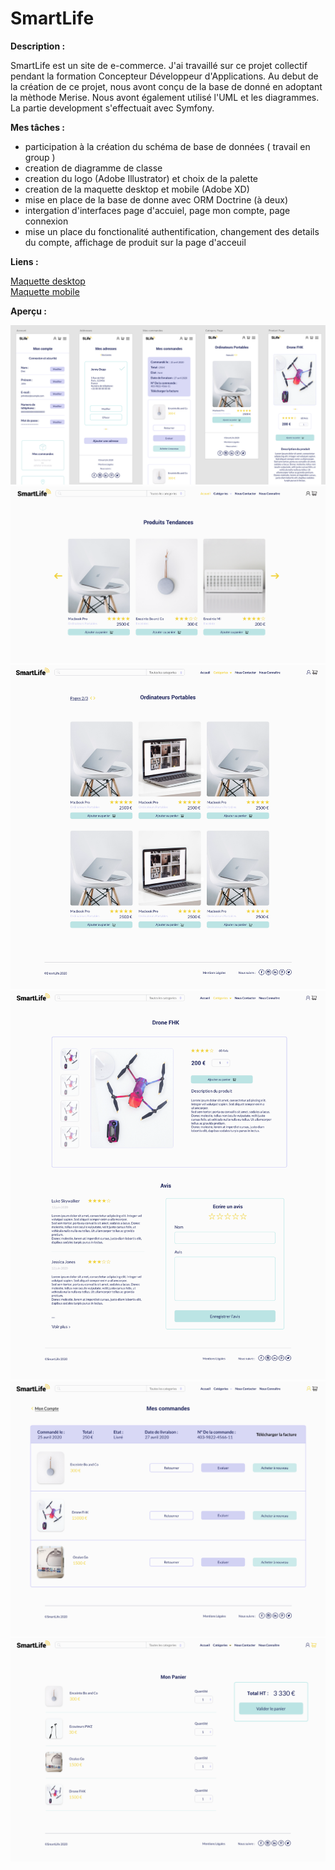 # SmartLife  
**Description :**  
  
SmartLife est un site de e-commerce. J'ai travaillé sur ce projet collectif pendant la formation Concepteur Développeur d'Applications. 
Au debut de la création de ce projet, nous avont conçu de la base de donné en adoptant la mèthode Merise. Nous avont également utilisé l'UML et les diagrammes. La partie development s'effectuait avec Symfony.   
  
**Mes tâches :** 
- participation à la création du schéma de base de données ( travail en group )
- creation de diagramme de classe
- creation du logo (Adobe Illustrator) et choix de la palette
- creation de la maquette desktop et mobile (Adobe XD)
- mise en place de la base de donne avec ORM Doctrine (à deux)
- intergation d'interfaces page d'accuiel, page mon compte, page connexion
- mise un place du fonctionalité authentification, changement des details du compte, affichage de produit sur la page d'acceuil

**Liens :**  
  
[Maquette desktop](https://xd.adobe.com/view/3ee2275a-c3db-435b-a949-d0bc45e7a3c0-6bb1/)  
[Maquette mobile](https://xd.adobe.com/view/5037430d-1ae9-484b-4cae-c1c5f98884fc-2606/)  

**Aperçu :**  
  
![mobile screens](screens_mobile.png)  
![home](home_desktop.png)  
![product list](product.png)  
![product detail](product_detail.png)  
![order](order.png)  
![cart](cart.png)  
